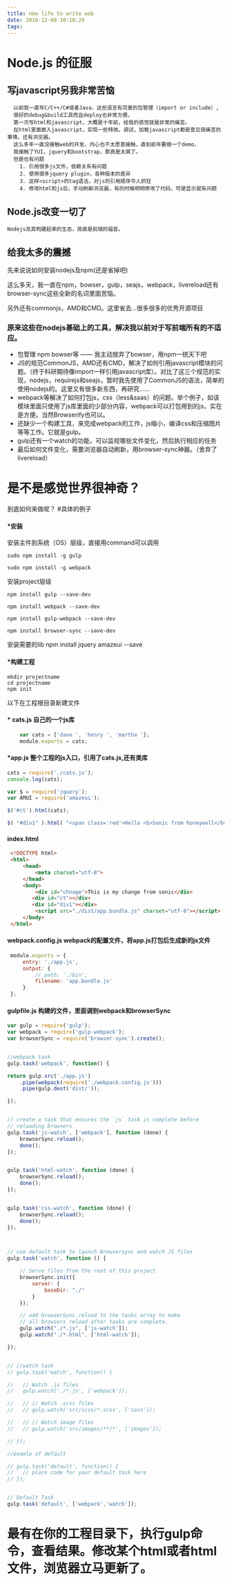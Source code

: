 ```yaml
---
title: new life to write web
date: 2016-12-08 10:18:29
tags:
---
```

# Node.js 的征服


## 写javascript另我非常苦恼
      以前我一直写C/C++/C#或者Java，这些语言有完善的包管理（import or include）,
      很好的debug&build工具而且deploy也非常方便。
      第一次写html和javascript，大概是十年前，给我的感觉就是非常的痛苦。
      在html里面嵌入javascript，实现一些特效。调试，加载javascript都是意见很痛苦的事情，还有浏览器。
      这么多年一直没接触web的开发，内心也不太愿意接触，直到前年要做一个demo，
      我接触了YUI，jquery和bootstrap，那真是太爽了。
      但是也有问题
        1. 引用很多js文件，依赖关系有问题
        2. 使用很多jquery plugin，各种版本的差异
        3. 这样<script>的tag语法，对js的引用顺序令人抓狂
        4. 修改html和js后，手动刷新浏览器，有的时候明明修改了代码，可是显示就有问题
        
## Node.js改变一切了

    Nodejs及其构建起来的生态，简直是前端的福音。
    
## 给我太多的震撼
先来说说如何安装nodejs及npm(还是省掉吧)

这么多天，我一直在npm，bowser，gulp，seajs，webpack，livereload还有browser-sync这些全新的名词里面苦恼。

另外还有commonjs，AMD和CMD。这里省去...很多很多的优秀开源项目

### 原来这些在nodejs基础上的工具，解决我以前对于写前端所有的不适应。

* 包管理 npm bowser等 —— 我主动放弃了bowser，用npm一统天下吧
* JS的规范CommonJS，AMD还有CMD，解决了如何引用javascript模块的问题。（终于科研期待像import一样引用javascript库）。对比了这三个规范的实现，nodejs，requirejs和seajs，暂时我先使用了CommonJS的语法，简单的使用nodejs的。这里又有很多新东西，再研究......
* webpack等解决了如何打包js，css（less&saas）的问题。举个例子，如该模块里面只使用了js库里面的少部分内容，webpack可以打包用到的js，实在是方便。当然Browserify也可以。
* 还缺少一个构建工具，来完成webpack的工作，js缩小，编译css和压缩图片等等工作。它就是gulp。
* gulp还有一个watch的功能，可以监视哪些文件变化，然后执行相应的任务
* 最后如何文件变化，需要浏览器自动刷新，用browser-sync神器。（舍弃了livereload）


# 是不是感觉世界很神奇？
到底如何来做呢？
#具体的例子

#### *安装


安装主件到系统（OS）层级，直接用command可以调用
    
    sudo npm install -g gulp

    sudo npm install -g webpack

安装project层级
    
    npm install gulp --save-dev

    npm install webpack --save-dev

    npm install gulp-webpack --save-dev

    npm install browser-sync --save-dev

安装需要的lib
    npm install jquery amazeui --save
#### *构建工程


    mkdir projectname
    cd projectname
    npm init
 以下在工程根目录新建文件
#### * cats.js 自己的一个js库
```javascript
    var cats = ['dave ', 'henry ', 'martha '];
    module.exports = cats;
```

#### *app.js 整个工程的js入口，引用了cats.js,还有类库
```javascript
cats = require('./cats.js');
console.log(cats);

var $ = require('jquery');
var AMUI = require('amazeui');

$('#ct').html(cats);

$( "#div1" ).html( "<span class='red'>Hello <b>Sonic from honeywell</b></span>" );
```

#### index.html
```html
 <!DOCTYPE html>
 <html>
     <head>
         <meta charset="utf-8">
     </head>
     <body>
         <div id="chnage">This is my change from sonic</div>
        <div id="ct"></div>
        <div id="div1"></div>
         <script src="./dist/app.bundle.js" charset="utf-8"></script>
     </body>
 </html>
```
#### webpack.config.js webpack的配置文件，将app.js打包后生成新的js文件
```javascript
 module.exports = {
     entry: './app.js',
     output: {
         // path: './bin',
         filename: 'app.bundle.js'
     }
 };
```

#### gulpfile.js 构建的文件，里面调到webpack和browserSync
```javascript
var gulp = require('gulp');
var webpack = require('gulp-webpack');
var browserSync = require('browser-sync').create();


//webpack task
gulp.task('webpack', function() {

return gulp.src('./app.js')
    .pipe(webpack(require('./webpack.config.js')))
    .pipe(gulp.dest('dist/'));

});


// create a task that ensures the `js` task is complete before
// reloading browsers
gulp.task('js-watch', ['webpack'], function (done) {
    browserSync.reload();
    done();
});


gulp.task('html-watch', function (done) {
    browserSync.reload();
    done();
});


gulp.task('css-watch', function (done) {
    browserSync.reload();
    done();
});



// use default task to launch Browsersync and watch JS files
gulp.task('watch', function () {

    // Serve files from the root of this project
    browserSync.init({
        server: {
            baseDir: "./"
        }
    });

    // add browserSync.reload to the tasks array to make
    // all browsers reload after tasks are complete.
    gulp.watch("./*.js", ['js-watch']);
    gulp.watch("./*.html", ['html-watch']);

});


// //watch task
// gulp.task('watch', function() {

//   // Watch .js files
//   gulp.watch('./*.js', ['webpack']);

//   // // Watch .scss files
//   // gulp.watch('src/scss/*.scss', ['sass']);

//   // // Watch image files
//   // gulp.watch('src/images/**/*', ['images']);

// });

//examle of default

// gulp.task('default', function() {
//   // place code for your default task here
// });


// Default Task
gulp.task('default', ['webpack','watch']);
```
# 最有在你的工程目录下，执行gulp命令，查看结果。修改某个html或者html文件，浏览器立马更新了。
